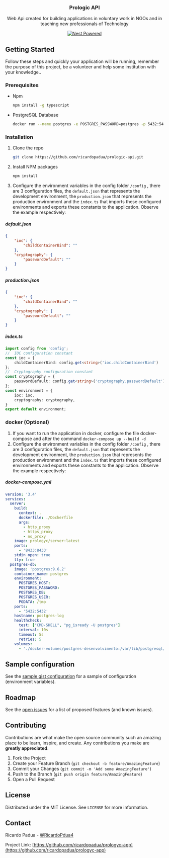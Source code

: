 
<p align="center" id="project">
<h3 align="center">Prologic API</h3>

<p align="center">
  Web Api created for building applications in voluntary work in NGOs and in teaching new professionals of Technology

<p align="center">
    <a href="https://github.com/ricardopadua">
      <img src="https://img.shields.io/badge/powered-birdcode-blue.svg?style=flat-square" alt="Nest Powered" />
    </a>
</p>

</p>


<!-- GETTING STARTED -->
## Getting Started
Follow these steps and quickly your application will be running, remember the purpose of this project, be a volunteer and help some institution with your knowledge..

### Prerequisites
* Npm
  ```sh
  npm install -g typescript
  ```
* PostgreSQL Database
  ```sh
  docker run --name postgres -e POSTGRES_PASSWORD=postgres -p 5432:5432 -d postgres
  ```


### Installation

1. Clone the repo
   ```sh
   git clone https://github.com/ricardopadua/prologic-api.git
   ```
2. Install NPM packages
   ```sh
   npm install
   ```
3. Configure the environment variables in the config folder `/config` , there are 3 configuration files, the `default.json` that represents the development environment, the `production.json` that represents the production environment and the `index.ts` that imports these configured environments and exports these constants to the application. Observe the example respectively:
##### default.json
```json
{
    "ioc": {
        "childContainerBind": "" 
    },
    "cryptography": {
        "passwordDefault": ""
    }
}
```
##### production.json
```json
{
    "ioc": {
        "childContainerBind": ""
    },
    "cryptography": {
        "passwordDefault": ""
    }
}
```
##### index.ts
```ts
import config from 'config';
//  IOC configuration constant
const ioc = {
    childContainerBind: config.get<string>('ioc.childContainerBind')
};
//  Cryptography configuration constant
const cryptography = {
    passwordDefault: config.get<string>('cryptography.passwordDefault')
};
const environment = {
    ioc: ioc,
    cryptography: cryptography,
}
export default environment;
```

<!-- DOCKER -->
### docker (Optional)
1. If you want to run the application in docker, configure the file docker-compose and after the command `docker-compose up --build -d`
2. Configure the environment variables in the config folder `/config` , there are 3 configuration files, the `default.json` that represents the development environment, the `production.json` that represents the production environment and the `index.ts` that imports these configured environments and exports these constants to the application. Observe the example respectively:
##### docker-compose.yml
```yml
version: '3.4'
services:
  server:
    build:
      context: .
      dockerfile: ./Dockerfile
      args:
        - http_proxy
        - https_proxy
        - no_proxy
    image: prologyc/server:latest
    ports:
      - '8433:8433'
    stdin_open: true
    tty: true
  postgres-db:
    image: 'postgres:9.6.2'
    container_name: postgres
    environment:
      POSTGRES_HOST: 
      POSTGRES_PASSWORD: 
      POSTGRES_DB: 
      POSTGRES_USER: 
      PGDATA: /tmp
    ports:
      - '5432:5432'
    hostname: postgres-log
    healthcheck:
      test: ["CMD-SHELL", "pg_isready -U postgres"]
      interval: 10s
      timeout: 5s
      retries: 5
    volumes:
      - './docker-volumes/postgres-desenvolvimento:/var/lib/postgresql/data'
```


<!-- GIST SAMPLE CONFIGURATION -->
## Sample configuration

See the [sample gist configuration](https://gist.github.com/ricardopadua/8c1a8f7e1c2648986b9d7177718f82ca) for a sample of configuration (environment variables).


<!-- ROADMAP -->
## Roadmap

See the [open issues](https://github.com/ricardopadua/prologyc-app/issues) for a list of proposed features (and known issues).



<!-- CONTRIBUTING -->
## Contributing

Contributions are what make the open source community such an amazing place to be learn, inspire, and create. Any contributions you make are **greatly appreciated**.

1. Fork the Project
2. Create your Feature Branch (`git checkout -b feature/AmazingFeature`)
3. Commit your Changes (`git commit -m 'Add some AmazingFeature'`)
4. Push to the Branch (`git push origin feature/AmazingFeature`)
5. Open a Pull Request



<!-- LICENSE -->
## License

Distributed under the MIT License. See `LICENSE` for more information.



<!-- CONTACT -->
## Contact

Ricardo Padua - [@RicardoPdua4](https://twitter.com/RicardoPdua4)

Project Link: [https://github.com/ricardopadua/prologyc-app](https://github.com/ricardopadua/prologyc-app)